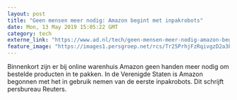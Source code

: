 ```yaml
---
layout: post
title: "Geen mensen meer nodig: Amazon begint met inpakrobots"
date: Mon, 13 May 2019 15:05:22 GMT
category: tech
externe_link: "https://www.ad.nl/tech/geen-mensen-meer-nodig-amazon-begint-met-inpakrobots~ac796f39/"
feature_image: "https://images1.persgroep.net/rcs/Tr25PrhjFzRqivgzD2a3P1r4iY8/diocontent/148215539/_fitwidth/400/?appId=21791a8992982cd8da851550a453bd7f&quality=0.7"
---
```


Binnenkort zijn er bij online warenhuis Amazon geen handen meer nodig om bestelde producten in te pakken. In de Verenigde Staten is Amazon begonnen met het in gebruik nemen van de eerste inpakrobots. Dit schrijft persbureau Reuters.
